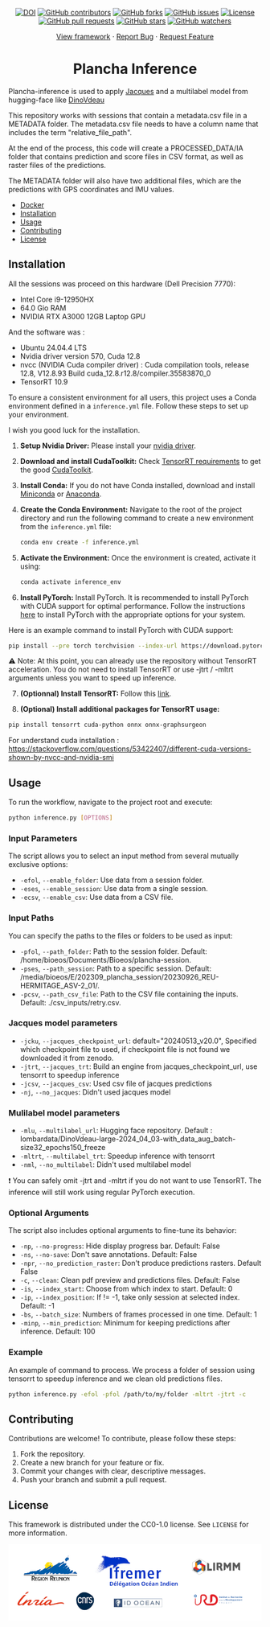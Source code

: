<p align="center">
  <a href="https://doi.org/10.5281/zenodo.15228534"><img src="https://zenodo.org/badge/790058279.svg" alt="DOI"></a>
  <a href="https://github.com/SeatizenDOI/plancha-inference/graphs/contributors"><img src="https://img.shields.io/github/contributors/SeatizenDOI/plancha-inference" alt="GitHub contributors"></a>
  <a href="https://github.com/SeatizenDOI/plancha-inference/network/members"><img src="https://img.shields.io/github/forks/SeatizenDOI/plancha-inference" alt="GitHub forks"></a>
  <a href="https://github.com/SeatizenDOI/plancha-inference/issues"><img src="https://img.shields.io/github/issues/SeatizenDOI/plancha-inference" alt="GitHub issues"></a>
  <a href="https://github.com/SeatizenDOI/plancha-inference/blob/master/LICENSE"><img src="https://img.shields.io/github/license/SeatizenDOI/plancha-inference" alt="License"></a>
  <a href="https://github.com/SeatizenDOI/plancha-inference/pulls"><img src="https://img.shields.io/github/issues-pr/SeatizenDOI/plancha-inference" alt="GitHub pull requests"></a>
  <a href="https://github.com/SeatizenDOI/plancha-inference/stargazers"><img src="https://img.shields.io/github/stars/SeatizenDOI/plancha-inference" alt="GitHub stars"></a>
  <a href="https://github.com/SeatizenDOI/plancha-inference/watchers"><img src="https://img.shields.io/github/watchers/SeatizenDOI/plancha-inference" alt="GitHub watchers"></a>
</p>
<div align="center">
  <a href="https://github.com/SeatizenDOI/plancha-inference">View framework</a>
  ·
  <a href="https://github.com/SeatizenDOI/plancha-inference/issues">Report Bug</a>
  ·
  <a href="https://github.com/SeatizenDOI/plancha-inference/issues">Request Feature</a>
</div>

<div align="center">

# Plancha Inference

</div>

Plancha-inference is used to apply [Jacques](https://github.com/IRDG2OI/jacques) and a multilabel model from hugging-face like [DinoVdeau](https://github.com/SeatizenDOI/DinoVdeau)

This repository works with sessions that contain a metadata.csv file in a METADATA folder. The metadata.csv file needs to have a column name that includes the term "relative_file_path".

At the end of the process, this code will create a PROCESSED_DATA/IA folder that contains prediction and score files in CSV format, as well as raster files of the predictions.

The METADATA folder will also have two additional files, which are the predictions with GPS coordinates and IMU values.

* [Docker](./docker.README.md)
* [Installation](#installation)
* [Usage](#usage)
* [Contributing](#contributing)
* [License](#license)


## Installation

All the sessions was proceed on this hardware (Dell Precision 7770):

- Intel Core i9-12950HX
- 64.0 Gio RAM
- NVIDIA RTX A3000 12GB Laptop GPU

And the software was :

- Ubuntu 24.04.4 LTS
- Nvidia driver version 570, Cuda 12.8
- nvcc (NVIDIA Cuda compiler driver) : Cuda compilation tools, release 12.8, V12.8.93 Build cuda_12.8.r12.8/compiler.35583870_0
- TensorRT 10.9

To ensure a consistent environment for all users, this project uses a Conda environment defined in a `inference.yml` file. Follow these steps to set up your environment.

I wish you good luck for the installation.


1. **Setup Nvidia Driver:** Please install your [nvidia driver](https://www.nvidia.com/fr-fr/drivers/unix/).

2. **Download and install CudaToolkit:** Check [TensorRT requirements](https://docs.nvidia.com/deeplearning/tensorrt/install-guide/index.html) to get the good [CudaToolkit](https://developer.nvidia.com/cuda-toolkit).

3. **Install Conda:** If you do not have Conda installed, download and install [Miniconda](https://docs.conda.io/en/latest/miniconda.html) or [Anaconda](https://www.anaconda.com/products/distribution).

4. **Create the Conda Environment:** Navigate to the root of the project directory and run the following command to create a new environment from the `inference.yml` file:
   ```bash
   conda env create -f inference.yml
   ```

5. **Activate the Environment:** Once the environment is created, activate it using:
   ```bash
   conda activate inference_env
   ```

6. **Install PyTorch:** Install PyTorch. It is recommended to install PyTorch with CUDA support for optimal performance. Follow the instructions [here](https://pytorch.org/get-started/locally/) to install PyTorch with the appropriate options for your system.

Here is an example command to install PyTorch with CUDA support:
```bash
pip install --pre torch torchvision --index-url https://download.pytorch.org/whl/nightly/cu128
```

⚠️ Note: At this point, you can already use the repository without TensorRT acceleration.
You do not need to install TensorRT or use -jtrt / -mltrt arguments unless you want to speed up inference.


7. **(Optionnal) Install TensorRT:** Follow this [link](https://docs.nvidia.com/deeplearning/tensorrt/latest/installing-tensorrt/installing.html#).

8. **(Optional) Install additional packages for TensorRT usage:**
```bash
pip install tensorrt cuda-python onnx onnx-graphsurgeon 
```


For understand cuda installation : https://stackoverflow.com/questions/53422407/different-cuda-versions-shown-by-nvcc-and-nvidia-smi


## Usage

To run the workflow, navigate to the project root and execute:

```bash
python inference.py [OPTIONS]
```

### Input Parameters

The script allows you to select an input method from several mutually exclusive options:

* `-efol`, `--enable_folder`: Use data from a session folder.
* `-eses`, `--enable_session`: Use data from a single session.
* `-ecsv`, `--enable_csv`: Use data from a CSV file.

### Input Paths

You can specify the paths to the files or folders to be used as input:

* `-pfol`, `--path_folder`: Path to the session folder. Default: /home/bioeos/Documents/Bioeos/plancha-session.
* `-pses`, `--path_session`: Path to a specific session. Default: /media/bioeos/E/202309_plancha_session/20230926_REU-HERMITAGE_ASV-2_01/.
* `-pcsv`, `--path_csv_file`: Path to the CSV file containing the inputs. Default: ./csv_inputs/retry.csv.

### Jacques model parameters

* `-jcku`, `--jacques_checkpoint_url`: default="20240513_v20.0", Specified which checkpoint file to used, if checkpoint file is not found we downloaded it from zenodo. 
* `-jtrt`, `--jacques_trt`: Build an engine from jacques_checkpoint_url, use tensorrt to speedup inference
* `-jcsv`, `--jacques_csv`: Used csv file of jacques predictions
* `-nj`, `--no_jacques`: Didn't used jacques model

### Mulilabel model parameters

* `-mlu`, `--multilabel_url`: Hugging face repository. Default : lombardata/DinoVdeau-large-2024_04_03-with_data_aug_batch-size32_epochs150_freeze
* `-mltrt`, `--multilabel_trt`: Speedup inference with tensorrt
* `-nml`, `--no_multilabel`: Didn't used multilabel model

❗ You can safely omit -jtrt and -mltrt if you do not want to use TensorRT. The inference will still work using regular PyTorch execution.

### Optional Arguments

The script also includes optional arguments to fine-tune its behavior:

* `-np`, `--no-progress`: Hide display progress bar. Default: False
* `-ns`, `--no-save`: Don't save annotations. Default: False
* `-npr`, `--no_prediction_raster`: Don't produce predictions rasters. Default False
* `-c`, `--clean`: Clean pdf preview and predictions files. Default: False
* `-is`, `--index_start`: Choose from which index to start. Default: 0
* `-ip`, `--index_position`: If != -1, take only session at selected index. Default: -1
* `-bs`, `--batch_size`: Numbers of frames processed in one time. Default: 1
* `-minp`, `--min_prediction`: Minimum for keeping predictions after inference. Default: 100

### Example 

An example of command to process. We process a folder of session using tensorrt to speedup inference and we clean old predictions files.
```bash
python inference.py -efol -pfol /path/to/my/folder -mltrt -jtrt -c
```

## Contributing

Contributions are welcome! To contribute, please follow these steps:

1. Fork the repository.
2. Create a new branch for your feature or fix.
3. Commit your changes with clear, descriptive messages.
4. Push your branch and submit a pull request.

## License

This framework is distributed under the CC0-1.0 license. See `LICENSE` for more information.

<div align="center">
  <img src="https://github.com/SeatizenDOI/.github/blob/main/images/logo_partenaire.png?raw=True" alt="Partenaire logo" width="700">
</div>

